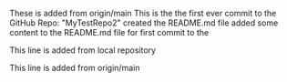 These is added from origin/main
This is the the first ever commit to the GitHub Repo: "MyTestRepo2"
created the README.md file
added some content to the README.md file for first commit to the 


This line is added from local repository


This line is added from origin/main
